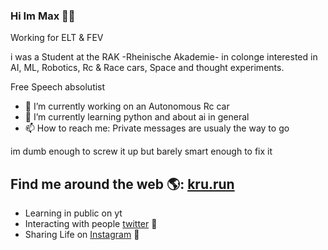 ### Hi Im Max 🐱‍👤

Working for ELT & FEV

i was a Student at the RAK -Rheinische Akademie- in colonge
interested in AI, ML, Robotics, Rc & Race cars, Space and thought experiments.


Free Speech absolutist


- 🔭 I’m currently working on an Autonomous Rc car 
- 🌱 I’m currently learning python and about ai in general 
- 📫 How to reach me: Private messages are usualy the way to go

im dumb enough to screw it up but barely smart enough to fix it

## Find me around the web 🌎: <a href="http://kru.run/">kru.run</a>
- Learning in public on yt
- Interacting with people <a href="https://twitter.com/Kru___"> twitter</a> 🏓
- Sharing Life on <a href="https://www.instagram.com/kruwertz">Instagram</a> 💼

